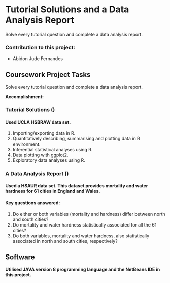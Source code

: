 # Tutorial Solutions and a Data Analysis Report

Solve every tutorial question and complete a data analysis report.

### Contribution to this project:
- Abidon Jude Fernandes

## Coursework Project Tasks

Solve every tutorial question and complete a data analysis report.

**Accomplishment:**
### Tutorial Solutions ()
#### Used UCLA HSBRAW  data set.
1. Importing/exporting data in R.
2. Quantitatively describing, summarising and plotting data in R environment.
3. Inferential statistical analyses using R.
4. Data plotting with ggplot2.
5. Exploratory data analyses using R.

### A Data Analysis Report ()
#### Used a HSAUR data set. This dataset provides mortality and water hardness for 61 cities in England and Wales.
#### Key questions answered:
1. Do either or both variables (mortality and hardness) differ between north and south cities?
2. Do mortality and water hardness statistically associated for all the 61 cities?
3. Do both variables, mortality and water hardness, also statistically associated in north and south cities, respectively?

## Software
**Utilised JAVA version 8 programming language and the NetBeans IDE in this project.**
